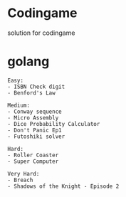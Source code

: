 # Codingame
solution for codingame

# golang
	Easy:
	- ISBN Check digit
	- Benford's Law
	
	Medium:
	- Conway sequence
	- Micro Assembly
	- Dice Probability Calculator
	- Don't Panic Ep1
	- Futoshiki solver

	Hard:
	- Roller Coaster
	- Super Computer

	Very Hard:
	- Breach
	- Shadows of the Knight - Episode 2
